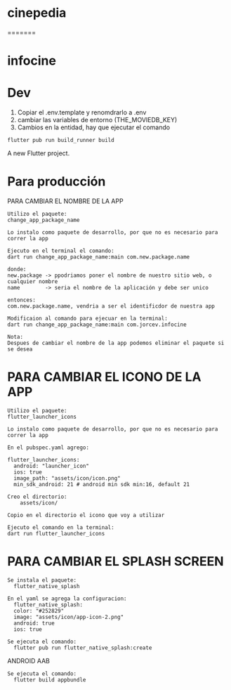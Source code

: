 # cinepedia
=======
# infocine
# Dev
1. Copiar el .env.template y renomdrarlo a .env
2. cambiar las variables de entorno (THE_MOVIEDB_KEY)
3. Cambios en la entidad, hay que ejecutar el comando 
```
flutter pub run build_runner build
```
A new Flutter project.

# Para producción
PARA CAMBIAR EL NOMBRE DE LA APP
```
Utilizo el paquete:
change_app_package_name

Lo instalo como paquete de desarrollo, por que no es necesario para correr la app

Ejecuto en el terminal el comando: 
dart run change_app_package_name:main com.new.package.name

donde: 
new.package -> ppodriamos poner el nombre de nuestro sitio web, o cualquier nombre
name        -> seria el nombre de la aplicación y debe ser unico

entonces: 
com.new.package.name, vendria a ser el identificdor de nuestra app

Modificaion al comando para ejecuar en la terminal:
dart run change_app_package_name:main com.jorcev.infocine

Nota:
Despues de cambiar el nombre de la app podemos eliminar el paquete si se desea 
```

# PARA CAMBIAR EL ICONO DE LA APP
```
Utilizo el paquete:
flutter_launcher_icons

Lo instalo como paquete de desarrollo, por que no es necesario para correr la app

En el pubspec.yaml agrego:

flutter_launcher_icons:
  android: "launcher_icon"
  ios: true
  image_path: "assets/icon/icon.png"
  min_sdk_android: 21 # android min sdk min:16, default 21

Creo el directorio: 
    assets/icon/

Copio en el directorio el icono que voy a utilizar

Ejecuto el comando en la terminal:
dart run flutter_launcher_icons

```

# PARA CAMBIAR EL SPLASH SCREEN
```
Se instala el paquete:
  flutter_native_splash

En el yaml se agrega la configuracion:
  flutter_native_splash:
  color: "#252829"
  image: "assets/icon/app-icon-2.png"
  android: true
  ios: true

Se ejecuta el comando:
  flutter pub run flutter_native_splash:create
```

ANDROID AAB
```
Se ejecuta el comando:
  flutter build appbundle
```
